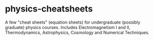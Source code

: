 # physics-cheatsheets
A few "cheat sheets" (equation sheets) for undergraduate (possibly graduate) physics courses. Includes Electromagnetism I and II, Thermodynamics, Astrophysics, Cosmology and Numerical Techniques.

